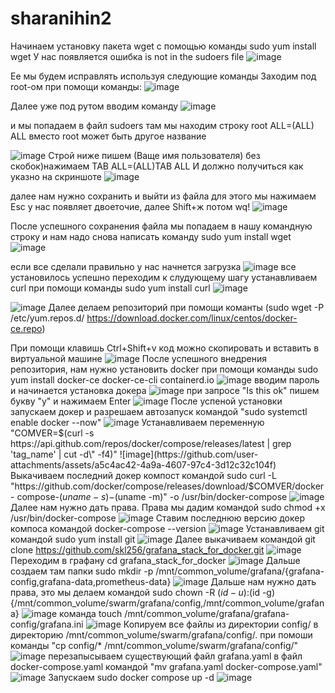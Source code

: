 # sharanihin2
Начинаем установку пакета wget с помощью команды sudo yum install wget
У нас появляется ошибка is not in the sudoers file
![image](https://github.com/user-attachments/assets/2283e31e-f885-431b-ae98-a10e8cdc1731)

Ее мы будем исправлять используя следующие команды
Заходим под root-ом при помощи команды:
![image](https://github.com/user-attachments/assets/dc4bd70f-ba27-46cc-a0d8-c94425a5f453)

Далее уже под рутом вводим команду 
![image](https://github.com/user-attachments/assets/2c1d8512-1395-4bb4-8ffc-26895e2f1a06)

и мы попадаем в файл sudoers
там мы находим строку root  ALL=(ALL)  ALL
вместо root может быть другое название

![image](https://github.com/user-attachments/assets/9734017e-74ea-4c33-9aee-7a00b60f4072)
Строй ниже пишем 
(Ваще имя пользователя) без скобок)нажимаем TAB ALL=(ALL)TAB ALL
И должно получиться как указно на скриншоте
![image](https://github.com/user-attachments/assets/55c128f7-a26d-4578-bdb3-5da93e7004f9)

далее нам нужно сохранить и выйти из файла 
для этого мы нажимаем Esc у нас появляет двоеточие, далее Shift+ж потом wq!
![image](https://github.com/user-attachments/assets/3c95212e-b59e-47cd-a77e-97b37962347e)

После успешного сохранения файла мы попадаем в нашу командную строку
и нам надо снова написать команду sudo yum install wget
![image](https://github.com/user-attachments/assets/7dbfa7ae-1b8f-406d-aecf-49b7f978f1bb)

если все сделали правильно у нас начнется загрузка
![image](https://github.com/user-attachments/assets/33fe084e-d4b5-4111-8827-2dbdb5c01a65)
все установилось успешно переходим к слудующему шагу 
устанавливаем curl при помощи команды sudo yum install curl
![image](https://github.com/user-attachments/assets/e1c0c8af-0511-4ac6-9783-ab94d6cb102f)

![image](https://github.com/user-attachments/assets/504211fc-4f24-4153-aea5-d08d7288464d)
Далее делаем репозиторий при помощи команты (sudo wget -P /etc/yum.repos.d/ https://download.docker.com/linux/centos/docker-ce.repo) 

При помощи клавишь Ctrl+Shift+v код можно скопировать и вставить в виртуальной машине
![image](https://github.com/user-attachments/assets/7c0c81e5-4e54-4e11-8e8d-17de281c098a)
После успешного внедрения репозитория, нам нужно установить docker при помощи команды sudo yum install docker-ce docker-ce-cli containerd.io
![image](https://github.com/user-attachments/assets/9655f0aa-3de2-4717-b260-8eb695a68251)
вводим пароль и начинается установка докера
![image](https://github.com/user-attachments/assets/f3d4586d-6d92-4526-986e-27f43776a9a4)
при запросе "Is this ok" пишем букву "у" и нажимаем Enter
![image](https://github.com/user-attachments/assets/4e9f6b69-fd85-4f1f-82c3-9de0aecb7cb3)
После успеной установки запускаем докер и разрешаем автозапуск командой "sudo systemctl enable docker --now"
![image](https://github.com/user-attachments/assets/d016a172-c1cf-4ab2-a3a3-bc071c211d5f)
Устанавливаем переменную "COMVER=$(curl -s https://api.github.com/repos/docker/compose/releases/latest | grep 'tag_name' | cut -d\" -f4)" 
![image](https://github.com/user-attachments/assets/a5c4ac42-4a9a-4607-97c4-3d12c32c104f)
Выкачиваем последний докер компост командой sudo curl -L "https://github.com/docker/compose/releases/download/$COMVER/docker-
compose-$(uname -s)-$(uname -m)" -o /usr/bin/docker-compose
![image](https://github.com/user-attachments/assets/bf5ed307-6191-46da-8c21-3598b32e71b4)
Далее нам нужно дать права. Права мы дадим командой sudo chmod +x /usr/bin/docker-compose
![image](https://github.com/user-attachments/assets/8e67f702-5ba6-4c9b-b0a8-fb4c59838474)
Ставим последнюю версию докер компоса командой docker-compose --version
![image](https://github.com/user-attachments/assets/c1e63bc8-7391-44ef-9f76-49d799ee8f94)
Устанавливаем git командой sudo yum install git
![image](https://github.com/user-attachments/assets/f863e032-eed7-4008-8c1c-109cfd7b14b7)
Далее выкачиваем командой git clone https://github.com/skl256/grafana_stack_for_docker.git
![image](https://github.com/user-attachments/assets/e78186f8-eeb4-4525-8eee-9bd8ad4f3fb2)
Переходим в графану cd grafana_stack_for_docker
![image](https://github.com/user-attachments/assets/bca5fdbb-8120-4a6f-b363-a32eb07638eb)
Дальше создаем там папки sudo mkdir -p /mnt/common_volume/grafana/{grafana-config,grafana-data,prometheus-data}
![image](https://github.com/user-attachments/assets/0886eeb1-d624-45b7-886d-3f65a0169c6e)
Дальше нам нужно дать права, это мы делаем командой sudo chown -R $(id -u):$(id -g) {/mnt/common_volume/swarm/grafana/config,/mnt/common_volume/grafana}
![image](https://github.com/user-attachments/assets/4626d377-89e5-4f7f-b566-c91365dcb46c)
команда touch /mnt/common_volume/grafana/grafana-config/grafana.ini
![image](https://github.com/user-attachments/assets/8d37a183-b80f-461d-98dc-2c8755cc5b92)
Копируем все файлы из директории config/ в директорию /mnt/common_volume/swarm/grafana/config/. при помоши команды 
"cp config/* /mnt/common_volume/swarm/grafana/config/"
![image](https://github.com/user-attachments/assets/9317698f-0546-4c48-b3f2-738872fe2a47)
перезапысываем существующий файл grafana.yaml в файл docker-compose.yaml командой "mv grafana.yaml docker-compose.yaml"
![image](https://github.com/user-attachments/assets/2cb2f0ad-67ce-4454-bed3-c60cd493193b)
Запускаем sudo docker compose up -d
![image](https://github.com/user-attachments/assets/4e202152-62b4-4e60-aa5b-33fa00d8a23c)














